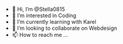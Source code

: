 - 👋 Hi, I’m @Stella0815
- 👀 I’m interested in Coding
- 🌱 I’m currently learning with Karel
- 💞️ I’m looking to collaborate on Webdesign
- 📫 How to reach me ...

<!---
Stella0815/Stella0815 is a ✨ special ✨ repository because its `README.md` (this file) appears on your GitHub profile.
You can click the Preview link to take a look at your changes.
--->
